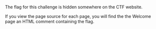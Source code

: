 The flag for this challenge is hidden somewhere on the CTF website.

If you view the page source for each page, you will find the the Welcome page an HTML comment containing the flag.